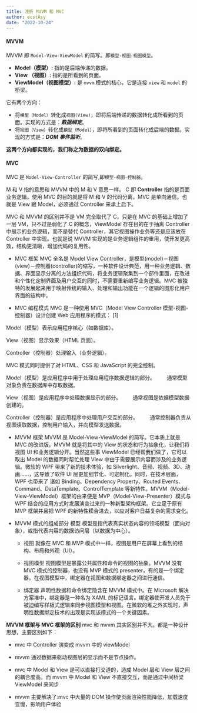 ```yaml
---
title: 浅析 MVVM 和 MVC
author: ecstAsy
date: "2022-10-24"
---
```


#### **MVVM**

MVVM 即 `Model-View-ViewModel` 的简写。即`模型-视图-视图模型`。

- **Model（模型）:** 指的是后端传递的数据。
- **View （视图）:** 指的是所看到的页面。
- **ViewModel（视图模型）:** 是 `mvvm` 模式的核心，它是连接 `view` 和 `model` 的桥梁。

它有两个方向：

- 将`模型（Model）`转化成`视图(View)`，即将后端传递的数据转化成所看到的页面。实现的方式是：**_数据绑定_**。
- 将`视图（View）`转化成`模型（Model）`，即将所看到的页面转化成后端的数据。实现的方式是：**_DOM 事件监听_**。

**这两个方向都实现的，我们称之为数据的双向绑定。**

#### **MVC**

MVC 是 `Model-View-Controller` 的简写,即`模型-视图-控制器`。

M 和 V 指的意思和 MVVM 中的 M 和 V 意思一样。
C 即 **Controller** 指的是页面业务逻辑。使用 MVC 的目的就是将 M 和 V 的代码分离。MVC 是单向通信。也就是 View 跟 Model，必须通过 Controller 来承上启下。

MVC 和 MVVM 的区别并不是 VM 完全取代了 C，只是在 MVC 的基础上增加了一层 VM，只不过是弱化了 C 的概念，ViewModel 存在目的在于抽离 Controller 中展示的业务逻辑，而不是替代 Controller，其它视图操作业务等还是应该放在 Controller 中实现。也就是说 MVVM 实现的是业务逻辑组件的重用，使开发更高效，结构更清晰，增加代码的复用性。

- MVC 框架
  MVC 全名是 Model View Controller，是模型(model)－视图(view)－控制器(controller)的缩写，一种软件设计典范，用一种业务逻辑、数据、界面显示分离的方法组织代码，将业务逻辑聚集到一个部件里面，在改进和个性化定制界面及用户交互的同时，不需要重新编写业务逻辑。MVC 被独特的发展起来用于映射传统的输入、处理和输出功能在一个逻辑的图形化用户界面的结构中。

- MVC 编程模式
  MVC 是一种使用 MVC（Model View Controller 模型-视图-控制器）设计创建 Web 应用程序的模式： [1]

Model（模型）表示应用程序核心（如数据库）。

View（视图）显示效果（HTML 页面）。

Controller（控制器）处理输入（业务逻辑）。

MVC 模式同时提供了对 HTML、CSS 和 JavaScript 的完全控制。

Model（模型）是应用程序中用于处理应用程序数据逻辑的部分。
　　通常模型对象负责在数据库中存取数据。

View（视图）是应用程序中处理数据显示的部分。
　　通常视图是依据模型数据创建的。

Controller（控制器）是应用程序中处理用户交互的部分。
　　通常控制器负责从视图读取数据，控制用户输入，并向模型发送数据。

- MVVM 框架
  MVVM 是 Model-View-ViewModel 的简写。它本质上就是 MVC 的改进版。MVVM 就是将其中的 View 的状态和行为抽象化，让我们将视图 UI 和业务逻辑分开。当然这些事 ViewModel 已经帮我们做了，它可以取出 Model 的数据同时帮忙处理 View 中由于需要展示内容而涉及的业务逻辑。微软的 WPF 带来了新的技术体验，如 Silverlight、音频、视频、3D、动画……，这导致了软件 UI 层更加细节化、可定制化。同时，在技术层面，WPF 也带来了 诸如 Binding、Dependency Property、Routed Events、Command、DataTemplate、ControlTemplate 等新特性。MVVM（Model-View-ViewModel）框架的由来便是 MVP（Model-View-Presenter）模式与 WPF 结合的应用方式时发展演变过来的一种新型架构框架。它立足于原有 MVP 框架并且把 WPF 的新特性糅合进去，以应对客户日益复杂的需求变化。

- MVVM 模式的组成部分
  模型
  模型是指代表真实状态内容的领域模型（面向对象），或指代表内容的数据访问层（以数据为中心）。

  - 视图
    就像在 MVC 和 MVP 模式中一样，视图是用户在屏幕上看到的结构、布局和外观（UI）。

  - 视图模型
    视图模型是暴露公共属性和命令的视图的抽象。MVVM 没有 MVC 模式的控制器，也没有 MVP 模式的 presenter，有的是一个绑定器。在视图模型中，绑定器在视图和数据绑定器之间进行通信。

  - 绑定器
    声明性数据和命令绑定隐含在 MVVM 模式中。在 Microsoft 解决方案堆中，绑定器是一种名为 XAML 的标记语言。绑定器使开发人员免于被迫编写样板式逻辑来同步视图模型和视图。在微软的堆之外实现时，声明性数据绑定技术的出现是实现该模式的一个关键因素。

**MVVM 框架与 MVC 框架的区别**
mvc 和 mvvm 其实区别并不大。都是一种设计思想，主要区别如下：

- mvc 中 Controller 演变成 mvvm 中的 viewModel

- mvvm 通过数据来驱动视图层的显示而不是节点操作。

- mvc 中 Model 和 View 是可以直接打交道的，造成 Model 层和 View 层之间的耦合度高。而 mvvm 中 Model 和 View 不直接交互，而是通过中间桥梁 ViewModel 来同步

- mvvm 主要解决了:mvc 中大量的 DOM 操作使页面渲染性能降低，加载速度变慢，影响用户体验
